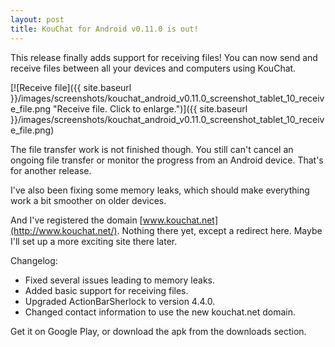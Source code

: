 ```yaml
---
layout: post
title: KouChat for Android v0.11.0 is out!
---
```


This release finally adds support for receiving files! You can now send and receive files between all your devices and computers using KouChat.

[![Receive file]({{ site.baseurl }}/images/screenshots/kouchat_android_v0.11.0_screenshot_tablet_10_receive_file.png "Receive file. Click to enlarge.")]({{ site.baseurl }}/images/screenshots/kouchat_android_v0.11.0_screenshot_tablet_10_receive_file.png)

The file transfer work is not finished though. You still can't cancel an ongoing file transfer or monitor the progress from an Android device. That's for another release.

I've also been fixing some memory leaks, which should make everything work a bit smoother on older devices.

And I've registered the domain [www.kouchat.net](http://www.kouchat.net/). Nothing there yet, except a redirect here. Maybe I'll set up a more exciting site there later.

Changelog:

* Fixed several issues leading to memory leaks.
* Added basic support for receiving files.
* Upgraded ActionBarSherlock to version 4.4.0.
* Changed contact information to use the new kouchat.net domain.

Get it on Google Play, or download the apk from the downloads section.
